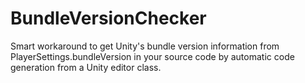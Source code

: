 BundleVersionChecker
====================

Smart workaround to get Unity's bundle version information from PlayerSettings.bundleVersion in your source code by automatic code generation from a Unity editor class.
